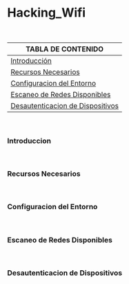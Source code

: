 # Hacking_Wifi

<br>

| TABLA DE CONTENIDO     |
| ------------ |
| [Introducción](#Introducción) |
| [Recursos Necesarios](#Recursos-Necesarios) |
| [Configuracion del Entorno](#Configuracion-del-Entorno) |
| [Escaneo de Redes Disponibles](#Escaneo-de-Redes-Disponibles) |
| [Desautenticacion de Dispositivos](#Desautenticacion-de-Dispositivos) |

<br>

### Introduccion

<br>

### Recursos Necesarios

<br>

### Configuracion del Entorno

<br>

### Escaneo de Redes Disponibles

<br>

### Desautenticacion de Dispositivos

<br>
